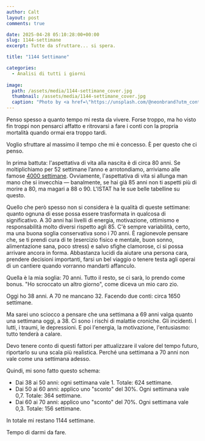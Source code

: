 ```yaml
---
author: Calt
layout: post
comments: true

date: 2025-04-28 05:10:28:00+00:00  
slug: 1144-settimane
excerpt: Tutte da sfruttare... si spera.

title: "1144 Settimane"

categories:
  - Analisi di tutti i giorni
  
image:
  path: /assets/media/1144-settimane_cover.jpg
  thumbnail: /assets/media/1144-settimane_cover.jpg
  caption: "Photo by <a href=\"https://unsplash.com/@neonbrand?utm_content=creditCopyText&utm_medium=referral&utm_source=unsplash\">Kenny Eliason</a>"
---
```


Penso spesso a quanto tempo mi resta da vivere. Forse troppo, ma ho visto fin troppi non pensarci affatto e ritrovarsi a fare i conti con la propria mortalità quando ormai era troppo tardi.

Voglio sfruttare al massimo il tempo che mi è concesso. È per questo che ci penso.

In prima battuta: l'aspettativa di vita alla nascita è di circa 80 anni. Se moltiplichiamo per 52 settimane l’anno e arrotondiamo, arriviamo alle famose [4000 settimane](https://www.amazon.it/Quattromila-settimane-Gestione-facile-efficace/dp/8850267398/ref=nosim?tag=saltomentale-21). Ovviamente, l'aspettativa di vita si allunga man mano che si invecchia — banalmente, se hai già 85 anni non ti aspetti più di morire a 80, ma magari a 88 o 90. L'ISTAT ha le sue belle tabelline su questo.

Quello che però spesso non si considera è la qualità di queste settimane: quanto ognuna di esse possa essere trasformata in qualcosa di significativo. A 30 anni hai livelli di energia, motivazione, ottimismo e responsabilità molto diversi rispetto agli 85. C'è sempre variabilità, certo, ma una buona soglia conservativa sono i 70 anni. È ragionevole pensare che, se ti prendi cura di te (esercizio fisico e mentale, buon sonno, alimentazione sana, poco stress) e salvo sfighe clamorose, ci si possa arrivare ancora in forma. Abbastanza lucidi da aiutare una persona cara, prendere decisioni importanti, farsi un bel viaggio o tenere testa agli operai di un cantiere quando vorranno mandarti affanculo.

Quella è la mia soglia: 70 anni. Tutto il resto, se ci sarà, lo prendo come bonus. "Ho scroccato un altro giorno", come diceva un mio caro zio.

Oggi ho 38 anni. A 70 ne mancano 32. Facendo due conti: circa 1650 settimane.

Ma sarei uno sciocco a pensare che una settimana a 69 anni valga quanto una settimana oggi, a 38.
Ci sono i rischi di malattie croniche.
Gli incidenti.
I lutti, i traumi, le depressioni.
E poi l'energia, la motivazione, l'entusiasmo: tutto tenderà a calare.

Devo tenere conto di questi fattori per attualizzare il valore del tempo futuro, riportarlo su una scala più realistica. Perché una settimana a 70 anni non vale come una settimana adesso.

Quindi, mi sono fatto questo schema:
- Dai 38 ai 50 anni: ogni settimana vale 1. Totale: 624 settimane.
- Dai 50 ai 60 anni: applico uno "sconto" del 30%. Ogni settimana vale 0,7. Totale: 364 settimane.
- Dai 60 ai 70 anni: applico uno "sconto" del 70%. Ogni settimana vale 0,3. Totale: 156 settimane.

In totale mi restano 1144 settimane.

Tempo di darmi da fare.